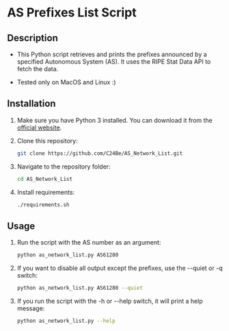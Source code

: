 # AS Prefixes List Script

## Description

* This Python script retrieves and prints the prefixes announced by a specified Autonomous System (AS). It uses the RIPE Stat Data API to fetch the data.

* Tested only on MacOS and Linux :)

## Installation

1. Make sure you have Python 3 installed. You can download it from the [official website](https://www.python.org/downloads/).

2. Clone this repository:

    ```bash
    git clone https://github.com/C24Be/AS_Network_List.git
    ```

3. Navigate to the repository folder:

    ```bash
    cd AS_Network_List
    ```

4. Install requirements:

    ```bash
    ./requirements.sh
    ```

## Usage

1. Run the script with the AS number as an argument:

    ```bash
    python as_network_list.py AS61280
    ```

2. If you want to disable all output except the prefixes, use the --quiet or -q switch:

    ```bash
    python as_network_list.py AS61280 --quiet
    ```

3. If you run the script with the -h or --help switch, it will print a help message:

    ```bash
    python as_network_list.py --help
    ```
